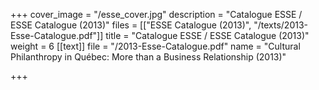 +++
cover_image = "/esse_cover.jpg"
description = "Catalogue ESSE / ESSE Catalogue (2013)"
files = [["ESSE Catalogue (2013)", "/texts/2013-Esse-Catalogue.pdf"]]
title = "Catalogue ESSE / ESSE Catalogue (2013)"
weight = 6
[[text]]
file = "/2013-Esse-Catalogue.pdf"
name = "Cultural Philanthropy in Québec: More than a Business Relationship (2013)"

+++
